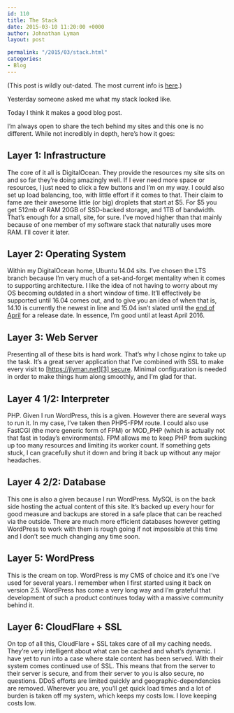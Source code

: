 ```yaml
---
id: 110
title: The Stack
date: 2015-03-10 11:20:00 +0000
author: Johnathan Lyman
layout: post

permalink: "/2015/03/stack.html"
categories:
- Blog
---
```

(This post is wildly out-dated. The most current info is [here][1].)

Yesterday someone asked me what my stack looked like.

Today I think it makes a good blog post.

I’m always open to share the tech behind my sites and this one is no different. While not incredibly in depth, here’s how it goes:

## Layer 1: Infrastructure

The core of it all is DigitalOcean. They provide the resources my site sits on and so far they’re doing amazingly well. If I ever need more space or resources, I just need to click a few buttons and I’m on my way. I could also set up load balancing, too, with little effort if it comes to that. Their claim to fame are their awesome little (or big) droplets that start at $5. For $5 you get 512mb of RAM 20GB of SSD-backed storage, and 1TB of bandwidth. That’s enough for a small, site, for sure. I’ve moved higher than that mainly because of one member of my software stack that naturally uses more RAM. I’ll cover it later.

## Layer 2: Operating System

Within my DigitalOcean home, Ubuntu 14.04 sits. I’ve chosen the LTS branch because I’m very much of a set-and-forget mentality when it comes to supporting architecture. I like the idea of not having to worry about my OS becoming outdated in a short window of time. It’ll effectively be supported until 16.04 comes out, and to give you an idea of when that is, 14.10 is currently the newest in line and 15.04 isn’t slated until the [end of April][2] for a release date. In essence, I’m good until at least April 2016. 

## Layer 3: Web Server

Presenting all of these bits is hard work. That’s why I chose nginx to take up the task. It’s a great server application that I’ve combined with SSL to make every visit to [https://jlyman.net][3] secure. Minimal configuration is needed in order to make things hum along smoothly, and I’m glad for that.

## Layer 4 1/2: Interpreter

PHP. Given I run WordPress, this is a given. However there are several ways to run it. In my case, I’ve taken then PHP5-FPM route. I could also use FastCGI (the more generic form of FPM) or MOD_PHP (which is actually not that fast in today’s environments). FPM allows me to keep PHP from sucking up too many resources and limiting its worker count. If something gets stuck, I can gracefully shut it down and bring it back up without any major headaches.

## Layer 4 2/2: Database

This one is also a given because I run WordPress. MySQL is on the back side hosting the actual content of this site. It’s backed up every hour for good measure and backups are stored in a safe place that can be reached via the outside. There are much more efficient databases however getting WordPress to work with them is rough going if not impossible at this time and I don’t see much changing any time soon.

## Layer 5: WordPress

This is the cream on top. WordPress is my CMS of choice and it’s one I’ve used for several years. I remember when I first started using it back on version 2.5. WordPress has come a very long way and I’m grateful that development of such a product continues today with a massive community behind it. 

## Layer 6: CloudFlare + SSL

On top of all this, CloudFlare + SSL takes care of all my caching needs. They’re very intelligent about what can be cached and what’s dynamic. I have yet to run into a case where stale content has been served. With their system comes continued use of SSL. This means that from the server to their server is secure, and from their server to you is also secure, no questions. DDoS efforts are limited quickly and geographic-dependencies are removed. Wherever you are, you’ll get quick load times and a lot of burden is taken off my system, which keeps my costs low. I love keeping costs low.

[1]: /about.html
[2]: http://www.zdnet.com/article/ubuntu-developments-15-04-beta-1-and-the-first-ubuntu-phone/
[3]: https://jlyman.net